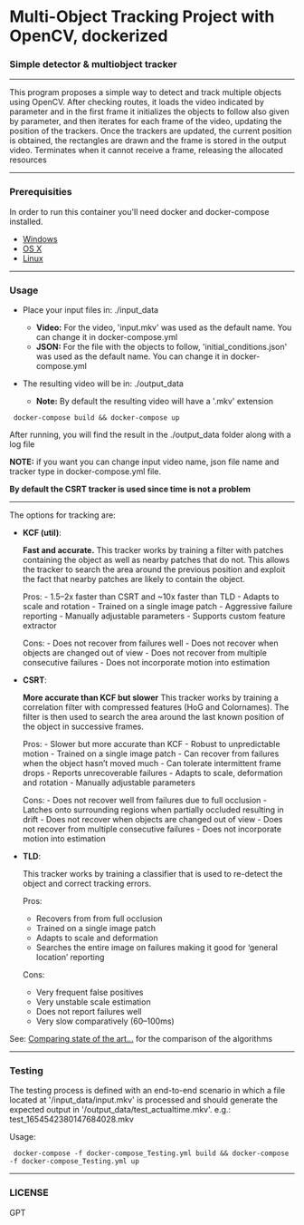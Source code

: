 # Multi-Object Tracking Project with OpenCV, dockerized
### Simple detector & multiobject tracker
***
This program proposes a simple way to detect and track multiple objects using OpenCV.
After checking routes, it loads the video indicated by parameter and in the first frame it initializes the objects to 
follow also given by parameter, and then iterates for each frame of the video, updating the position of the trackers.
Once the trackers are updated, the current position is obtained, the rectangles are drawn and the frame is stored in the
output video. 
Terminates when it cannot receive a frame, releasing the allocated resources
***
### Prerequisities

In order to run this container you'll need docker and docker-compose installed.

* [Windows](https://docs.docker.com/windows/started)
* [OS X](https://docs.docker.com/mac/started/)
* [Linux](https://docs.docker.com/linux/started/)

***

### Usage
* Place your input files in: ./input_data
  * **Video:** For the video, 'input.mkv' was used as the default name. You can change it in docker-compose.yml
  * **JSON:** For the file with the objects to follow, 'initial_conditions.json' was used as the default name. You can change it in docker-compose.yml
  
* The resulting video will be in: ./output_data
  * **Note:** By default the resulting video will have a '.mkv' extension 

```shell
 docker-compose build && docker-compose up
```
After running, you will find the result in the ./output_data folder along with a log file

**NOTE:** if you want you can change input video name, json file name and tracker type in docker-compose.yml file. 

**By default the CSRT tracker is used since time is not a problem**

***

The options for tracking are:
* **KCF (util)**: 

     **Fast and accurate.**
     This tracker works by training a filter with patches containing the object as well as nearby patches that do not. This allows the tracker to search the area around the previous position and exploit the fact that nearby patches are likely to contain the object.
  

    Pros:
      - 1.5–2x faster than CSRT and ~10x faster than TLD
      - Adapts to scale and rotation
      - Trained on a single image patch
      - Aggressive failure reporting
      - Manually adjustable parameters
      - Supports custom feature extractor

    Cons:
      - Does not recover from failures well
      - Does not recover when objects are changed out of view
      - Does not recover from multiple consecutive failures
      - Does not incorporate motion into estimation


* **CSRT**: 

    **More accurate than KCF but slower**
    This tracker works by training a correlation filter with compressed features (HoG and Colornames). The filter is then used to search the area around the last known position of the object in successive frames.
  

    Pros:
      - Slower but more accurate than KCF
      - Robust to unpredictable motion
      - Trained on a single image patch
      - Can recover from failures when the object hasn’t moved much
      - Can tolerate intermittent frame drops
      - Reports unrecoverable failures
      - Adapts to scale, deformation and rotation
      - Manually adjustable parameters

    Cons:
      - Does not recover well from failures due to full occlusion
      - Latches onto surrounding regions when partially occluded resulting in drift
      - Does not recover when objects are changed out of view
      - Does not recover from multiple consecutive failures
      - Does not incorporate motion into estimation


* **TLD**: 

    This tracker works by training a classifier that is used to re-detect the object and correct tracking errors.
  

    Pros:
    - Recovers from from full occlusion
    - Trained on a single image patch
    - Adapts to scale and deformation
    - Searches the entire image on failures making it good for ‘general location’ reporting

    Cons:
    - Very frequent false positives
    - Very unstable scale estimation
    - Does not report failures well
    - Very slow comparatively (60–100ms)

See: [Comparing state of the art...](https://medium.com/teleidoscope/comparing-state-of-the-art-region-of-interest-trackers-906ba420e80d) for the comparison of the algorithms
***
### Testing
The testing process is defined with an end-to-end scenario in which a file located at '/input_data/input.mkv' is processed and should generate the expected output in '/output_data/test_actualtime.mkv'. e.g.: test_1654542380147684028.mkv

Usage:
```shell
 docker-compose -f docker-compose_Testing.yml build && docker-compose -f docker-compose_Testing.yml up
```
***
### LICENSE
 GPT